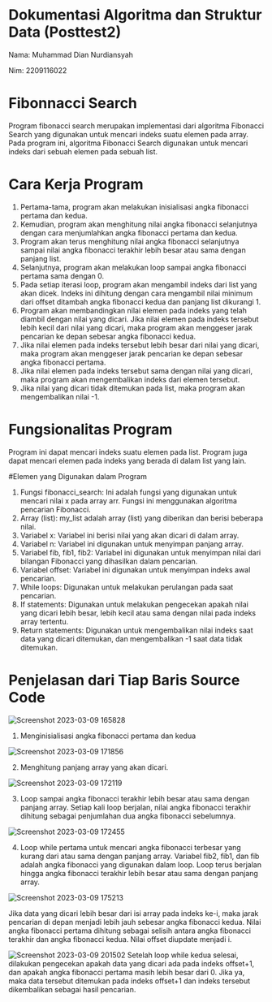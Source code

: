 # Dokumentasi Algoritma dan Struktur Data (Posttest2)
Nama: Muhammad Dian Nurdiansyah

Nim: 2209116022

# Fibonnacci Search
Program fibonacci search merupakan implementasi dari algoritma Fibonacci Search yang digunakan untuk mencari indeks suatu elemen pada array. Pada program ini, algoritma Fibonacci Search digunakan untuk mencari indeks dari sebuah elemen pada sebuah list.

# Cara Kerja Program
1. Pertama-tama, program akan melakukan inisialisasi angka fibonacci pertama dan kedua. 
2. Kemudian, program akan menghitung nilai angka fibonacci selanjutnya dengan cara menjumlahkan angka fibonacci pertama dan kedua. 
3. Program akan terus menghitung nilai angka fibonacci selanjutnya sampai nilai angka fibonacci terakhir lebih besar atau sama dengan panjang list. 
4. Selanjutnya, program akan melakukan loop sampai angka fibonacci pertama sama dengan 0. 
5. Pada setiap iterasi loop, program akan mengambil indeks dari list yang akan dicek. Indeks ini dihitung dengan cara mengambil nilai minimum dari offset ditambah angka fibonacci kedua dan panjang list dikurangi 1. 
6. Program akan membandingkan nilai elemen pada indeks yang telah diambil dengan nilai yang dicari. Jika nilai elemen pada indeks tersebut lebih kecil dari nilai yang dicari, maka program akan menggeser jarak pencarian ke depan sebesar angka fibonacci kedua. 
7. Jika nilai elemen pada indeks tersebut lebih besar dari nilai yang dicari, maka program akan menggeser jarak pencarian ke depan sebesar angka fibonacci pertama. 
8. Jika nilai elemen pada indeks tersebut sama dengan nilai yang dicari, maka program akan mengembalikan indeks dari elemen tersebut. 
9. Jika nilai yang dicari tidak ditemukan pada list, maka program akan mengembalikan nilai -1.

# Fungsionalitas Program
Program ini dapat mencari indeks suatu elemen pada list. Program juga dapat mencari elemen pada indeks yang berada di dalam list yang lain.

#Elemen yang Digunakan dalam Program 
1. Fungsi fibonacci_search: Ini adalah fungsi yang digunakan untuk mencari nilai x pada array arr. Fungsi ini menggunakan algoritma pencarian Fibonacci.
2. Array (list): my_list adalah array (list) yang diberikan dan berisi beberapa nilai.
3. Variabel x: Variabel ini berisi nilai yang akan dicari di dalam array.
4. Variabel n: Variabel ini digunakan untuk menyimpan panjang array.
5. Variabel fib, fib1, fib2: Variabel ini digunakan untuk menyimpan nilai dari bilangan Fibonacci yang dihasilkan dalam pencarian.
6. Variabel offset: Variabel ini digunakan untuk menyimpan indeks awal pencarian.
7. While loops: Digunakan untuk melakukan perulangan pada saat pencarian.
8. If statements: Digunakan untuk melakukan pengecekan apakah nilai yang dicari lebih besar, lebih kecil atau sama dengan nilai pada indeks array tertentu.
9. Return statements: Digunakan untuk mengembalikan nilai indeks saat data yang dicari ditemukan, dan mengembalikan -1 saat data tidak ditemukan.

# Penjelasan dari Tiap Baris Source Code
![Screenshot 2023-03-09 165828](https://user-images.githubusercontent.com/94899238/223971582-b6d3a0ff-08f8-47b2-b74a-8dd8aaf007a3.png)
1. Menginisialisasi angka fibonacci pertama dan kedua

![Screenshot 2023-03-09 171856](https://user-images.githubusercontent.com/94899238/223976740-73b4ac1c-4a06-4964-89ee-291dbe03bd58.png)

2. Menghitung panjang array yang akan dicari.

![Screenshot 2023-03-09 172119](https://user-images.githubusercontent.com/94899238/223977327-af91b66c-ec4f-4ff7-a0b2-bc889d87501b.png)

3. Loop sampai angka fibonacci terakhir lebih besar atau sama dengan panjang array. Setiap kali loop berjalan, nilai angka fibonacci terakhir dihitung sebagai penjumlahan dua angka fibonacci sebelumnya.

![Screenshot 2023-03-09 172455](https://user-images.githubusercontent.com/94899238/223978190-d3faed81-90e9-469c-b52a-2750a685132a.png)

4. Loop while pertama untuk mencari angka fibonacci terbesar yang kurang dari atau sama dengan panjang array. Variabel fib2, fib1, dan fib adalah angka fibonacci yang digunakan dalam loop. Loop terus berjalan hingga angka fibonacci terakhir lebih besar atau sama dengan panjang array.

![Screenshot 2023-03-09 175213](https://user-images.githubusercontent.com/94899238/223985331-4dd9b36f-5610-469d-bda7-fcef92282f3a.png)

Jika data yang dicari lebih besar dari isi array pada indeks ke-i, maka jarak pencarian di depan menjadi lebih jauh sebesar angka fibonacci kedua. Nilai angka fibonacci pertama dihitung sebagai selisih antara angka fibonacci terakhir dan angka fibonacci kedua. Nilai offset diupdate menjadi i.

![Screenshot 2023-03-09 201502](https://user-images.githubusercontent.com/94899238/224020319-20a726dc-5777-46a8-8f87-f6e9f32d4fd0.png)
 Setelah loop while kedua selesai, dilakukan pengecekan apakah data yang dicari ada pada indeks offset+1, dan apakah angka fibonacci pertama masih lebih besar dari 0. Jika ya, maka data tersebut ditemukan pada indeks offset+1 dan indeks tersebut dikembalikan sebagai hasil pencarian.
 



